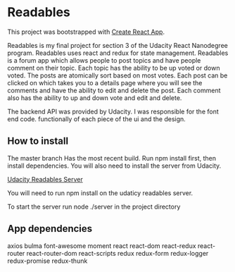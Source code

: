 # Readables
This project was bootstrapped with [Create React App](https://github.com/facebookincubator/create-react-app).

Readables is my final project for section 3 of the Udacity React Nanodegree program. Readables uses react and redux for state management.  Readables is a forum app which allows people to post topics and have people comment on their topic. Each topic has the ability to be up voted or down voted.  The posts are atomically sort based on most votes. Each post can be clicked on which takes you to a details page where you will see the comments and have the ability to edit and delete the post. Each comment also has the ability to up and down vote and edit and delete.

The backend API was provided by Udacity.  I was responsible for the font end code. functionally of each piece of the ui and the design.

## How to install
The master branch Has the most recent build. Run npm install first, then install dependencies.
You will also need to install the server from Udacity.

[Udacity Readables Server](https://github.com/udacity/reactnd-project-readable-starter)

You will need to run npm install on the udaticy readables server.

To start the server run node ./server in the project directory

## App dependencies
axios
bulma
font-awesome
moment
react
react-dom
react-redux
react-router
react-router-dom
react-scripts
redux
redux-form
redux-logger
redux-promise
redux-thunk



